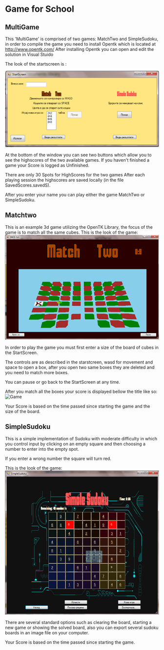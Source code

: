 Game for School
==================


MultiGame
-----------

This 'MultiGame' is comprised of two games: MatchTwo and SimpleSudoku, in order to compile the game you need to install Opentk which is located at http://www.opentk.com/
  After installing Opentk you can open and edit the solution in Visual Stuido
  
  The look of the startscreen is :
  
  
   ![Game](https://raw.githubusercontent.com/K5rovski/MultiGame/master/Multigame/StartScreen.png)
   
   At the bottom of the window you can see two buttons which allow you to see the highscores of the two available games.
   If you haven't finished a game your Score is logged as Unfinished.
   
   There are only 30 Spots for HighScores for the two games
   After each playing session the highscores are saved locally (in the file SavedScores.savedS).
   
   After you enter your name you can play either the game MatchTwo or SimpleSudoku.
   
   
 
   
   
Matchtwo
---------

 This is an example 3d game utilizing the OpenTK Library, the focus of the game is to match all the same cubes. 
This is the look of the game:
![Game](https://raw.githubusercontent.com/K5rovski/MultiGame/master/Multigame/MatchTwo.png)

In order to play the game you must first enter a size of the board of cubes in the StartScreen.

The controls are as described in the starstcreen, wasd for movement and space to open a box, after you open two same boxes they are deleted and you need to match more boxes.

You can pause or go back to the StartScreen at any time.

After you match all the boxes your score is displayed bellow the title like so:
![Game](https://raw.githubusercontent.com/K5rovski/MultiGame/master/Multigame/MatchTwo_a\).png)

Your Score is based on the time passed since starting the game and the size of the board.


SimpleSudoku
-------------

This is a simple implementation of Sudoku with moderate difficulty in which you control input by clicking on an empty square and then choosing a number to enter into the empty spot.

If you enter a wrong number the square will turn red.

This is the look of the game:
![Game](https://raw.githubusercontent.com/K5rovski/MultiGame/master/Multigame/SimpleSudoku.png)

There are several standard options such as clearing the board, starting a new game or showing the solved board, also you can export several sudoku boards in an image file on your computer.

Your Score is based on the time passed since starting the game.



